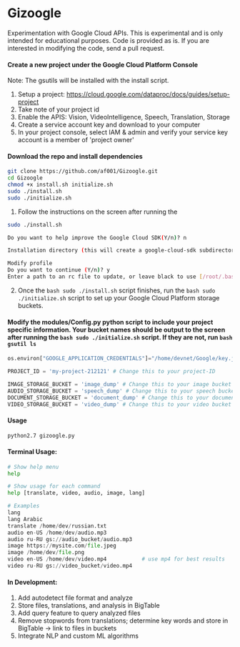 # Gizoogle
Experimentation with Google Cloud APIs. This is experimental and is only intended for educational purposes. Code is provided as is. If you are interested in modifying the code, send a pull request. 

#### Create a new project under the Google Cloud Platform Console
Note: The gsutils will be installed with the install script.
1. Setup a project: https://cloud.google.com/dataproc/docs/guides/setup-project
2. Take note of your project id
3. Enable the APIS: Vision, VideoIntelligence, Speech, Translation, Storage
4. Create a service account key and download to your computer
5. In your project console, select IAM & admin and verify your service key account is a member of 'project owner'

#### Download the repo and install dependencies 
```bash
git clone https://github.com/af001/Gizoogle.git
cd Gizoogle
chmod +x install.sh initialize.sh
sudo ./install.sh
sudo ./initialize.sh
```

1. Follow the instructions on the screen after running the 
```bash 
sudo ./install.sh
```
```bash
Do you want to help improve the Google Cloud SDK(Y/n)? n

Installation directory (this will create a google-cloud-sdk subdirectory) (/root): /home/devnet/Google

Modify profile
Do you want to continue (Y/n)? y
Enter a path to an rc file to update, or leave black to use [/root/.bashrc]: /home/devnet/.bashrc
```
2. Once the ```bash sudo ./install.sh``` script finishes, run the ```bash sudo ./initialize.sh``` script to set up your Google Cloud Platform storage buckets.

#### Modify the modules/Config.py python script to include your project specific information. Your bucket names should be output to the screen after running the ```bash sudo ./initialize.sh``` script. If they are not, run ```bash gsutil ls```
```python
os.environ["GOOGLE_APPLICATION_CREDENTIALS"]="/home/devnet/Google/key.json" # Change this to your key.json

PROJECT_ID = 'my-project-212121' # Change this to your project-ID

IMAGE_STORAGE_BUCKET = 'image_dump' # Change this to your image bucket
AUDIO_STORAGE_BUCKET = 'speech_dump' # Change this to your speech bucket
DOCUMENT_STORAGE_BUCKET = 'document_dump' # Change this to your document bucket
VIDEO_STORAGE_BUCKET = 'video_dump' # Change this to your video bucket
```

#### Usage
```bash
python2.7 gizoogle.py
```

#### Terminal Usage:
```python
# Show help menu
help

# Show usage for each command
help [translate, video, audio, image, lang]

# Examples
lang
lang Arabic
translate /home/dev/russian.txt
audio en-US /home/dev/audio.mp3
audio ru-RU gs://audio_bucket/audio.mp3
image https://mysite.com/file.jpeg
image /home/dev/file.png
video en-US /home/dev/video.mp4           # use mp4 for best results
video ru-RU gs://video_bucket/video.mp4
```
#### In Development:
1. Add autodetect file format and analyze
2. Store files, translations, and analysis in BigTable
3. Add query feature to query analyzed files
4. Remove stopwords from translations; determine key words and store in BigTable -> link to files in buckets
5. Integrate NLP and custom ML algorithms
